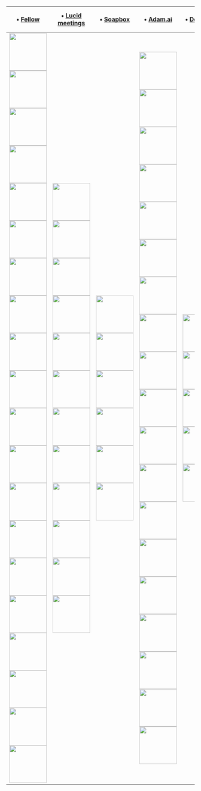 |• [Fellow](https://fellow.app/)|• [Lucid meetings](https://www.lucidmeetings.com)|• [Soapbox](https://soapboxhq.com/)|• [Adam.ai](https://adam.ai/)|• [Dockethq](https://www.dockethq.com/)|• [Happierco Free](https://www.happierco.com/)|• [Reschedule.app](https://www.reschedule.app/)|• [Minutes App](https://minutes.dynamiteapps.io/)|• [Taskade](https://www.taskade.com/)|• [Plainee](https://www.plainee.com/)|• [Zoom](https://zoom.us/)|• [Stratsys Meeting](https://www.stratsys.com/)|• [Range](https://www.range.co/)|• [Teamretro](https://www.teamretro.com/)|• [Retrium](https://www.retrium.com/)|• [Amazemeet](https://amazemeet.com/)|• [Hugo.team](https://www.hugo.team/)|• [Teamoclock](https://www.teamoclock.com/)|• [Peoplebox.ai](https://www.peoplebox.ai/)|• [Focusmate](https://www.focusmate.com/)|• [Pinstriped](https://pinstriped.com/)|• [Neatro.io](https://www.neatro.io/)|• [Easyretro.io](https://easyretro.io/)|• [Notiv](https://www.notiv.com/)|• [E-Meeting](https://www.e-meeting.gr/en)|• [voila.app](voila.app)|• [Brightfield](brightfield.com)|• [Serraview](serraview.com)|• [Sched](https://sched.com/)|• [Calendly](https://calendly.com/)|• [Eventmobi](https://www.eventmobi.com/)|• [Aloompa](https://aloompa.com/)|• [Setmore](https://www.setmore.com/)|• [Ticketfly](https://www.ticketfly.com/)|• [Quickmobile](https://www.quickmobile.com/)|• [Seatgeek](https://seatgeek.com/)|• [Stubhub](http://www.stubhub.com/)|• [Salesscreen](https://www.salesscreen.com/)|
|---|---|---|---|---|---|---|---|---|---|---|---|---|---|---|---|---|---|---|---|---|---|---|---|---|---|---|---|---|---|---|---|---|---|---|---|---|---|
|<img width="100px" src="https://user-images.githubusercontent.com/56549294/101289561-40605d00-3823-11eb-904a-34cbf3a62680.png"><br><img width="100px" src="https://user-images.githubusercontent.com/56549294/101289581-684fc080-3823-11eb-9922-d8251ff9e209.png"><br><img width="100px" src="https://user-images.githubusercontent.com/56549294/101289620-a4832100-3823-11eb-9726-e9bbcba7a551.png"><br><img width="100px" src="https://user-images.githubusercontent.com/56549294/101289646-cf6d7500-3823-11eb-9c56-e3e82ae5cb10.png"><br><img width="100px" src="https://user-images.githubusercontent.com/56549294/101289724-46a30900-3824-11eb-9b66-7f9338fc2560.png"><br><img width="100px" src="https://user-images.githubusercontent.com/56549294/101289752-6fc39980-3824-11eb-84c8-27d0a5408b44.png"><br><img width="100px" src="https://user-images.githubusercontent.com/56549294/101289782-8ec22b80-3824-11eb-8ed0-592f502781c0.png"><br><img width="100px" src="https://user-images.githubusercontent.com/56549294/101289825-bf09ca00-3824-11eb-9d04-8f91dd142004.png"><br><img width="100px" src="https://user-images.githubusercontent.com/56549294/101289851-e2347980-3824-11eb-883a-44003f863892.png"><br><img width="100px" src="https://user-images.githubusercontent.com/56549294/101289866-02fccf00-3825-11eb-998e-a8074e020468.png"><br><img width="100px" src="https://user-images.githubusercontent.com/56549294/101289881-2162ca80-3825-11eb-8051-1579ada6e6ee.png"><br><img width="100px" src="https://user-images.githubusercontent.com/56549294/101289913-5ec75800-3825-11eb-846d-bd79e34cc0f6.png"><br><img width="100px" src="https://user-images.githubusercontent.com/56549294/101289954-7dc5ea00-3825-11eb-8648-ee6e0aef1861.png"><br><img width="100px" src="https://user-images.githubusercontent.com/56549294/101289979-98985e80-3825-11eb-90ea-31a829b55a13.png"><br><img width="100px" src="https://user-images.githubusercontent.com/56549294/101289989-b8c81d80-3825-11eb-967d-80e93c67a752.png"><br><img width="100px" src="https://user-images.githubusercontent.com/56549294/101290003-d1d0ce80-3825-11eb-8ac1-c46f58777026.png"><br><img width="100px" src="https://user-images.githubusercontent.com/56549294/101290035-f462e780-3825-11eb-9338-2e0f7fa5665d.png"><br><img width="100px" src="https://user-images.githubusercontent.com/56549294/101290051-10ff1f80-3826-11eb-863e-e29d4f3f5f0b.png"><br><img width="100px" src="https://user-images.githubusercontent.com/56549294/101290080-2c6a2a80-3826-11eb-8022-f3b1abab1a59.png"><br> <img width="100px" src="https://user-images.githubusercontent.com/56549294/101290112-4ad02600-3826-11eb-8960-b8d302042e10.png"><br>|<img width="100px" src="https://user-images.githubusercontent.com/56549294/101290184-a4385500-3826-11eb-9297-c9d9d8b3d00d.png"><br><img width="100px" src="https://user-images.githubusercontent.com/56549294/101290238-ea8db400-3826-11eb-8ec5-2f425978ab01.png"><br><img width="100px" src="https://user-images.githubusercontent.com/56549294/101290260-0abd7300-3827-11eb-9e57-5a0da5f628f9.png"><br><img width="100px" src="https://user-images.githubusercontent.com/56549294/101290312-5ec85780-3827-11eb-9f61-40de7307e530.png"><br><img width="100px" src="https://user-images.githubusercontent.com/56549294/101290328-7ef81680-3827-11eb-92fc-cb1eb0a9b179.png"><br><img width="100px" src="https://user-images.githubusercontent.com/56549294/101290376-d302fb00-3827-11eb-85d0-c2d6d36c57d4.png"><br><img width="100px" src="https://user-images.githubusercontent.com/56549294/101290388-e7df8e80-3827-11eb-8cb4-39ca84d6d80f.png"><br><img width="100px" src="https://user-images.githubusercontent.com/56549294/101290419-270ddf80-3828-11eb-8bf9-a933efc51e04.png"><br><img width="100px" src="https://user-images.githubusercontent.com/56549294/101290441-63414000-3828-11eb-8039-d1a5583a9e3f.png"><br><img width="100px" src="https://user-images.githubusercontent.com/56549294/101290466-879d1c80-3828-11eb-8840-1ee836f3dcb5.png"><br><img width="100px" src="https://user-images.githubusercontent.com/56549294/101290513-cc28b800-3828-11eb-836d-a06b4970c4c3.png"><br><img width="100px" src="https://user-images.githubusercontent.com/56549294/101290540-01cda100-3829-11eb-93b1-202dcab70fd8.png">|<img width="100px" src="https://user-images.githubusercontent.com/56549294/101290580-46593c80-3829-11eb-8176-8b098814730f.png"><br><img width="100px" src="https://user-images.githubusercontent.com/56549294/101290592-5709b280-3829-11eb-9a85-fbe07f14511e.png"><br><img width="100px" src="https://user-images.githubusercontent.com/56549294/101290600-60931a80-3829-11eb-836f-40c62eabf7c4.png"><br><img width="100px" src="https://user-images.githubusercontent.com/56549294/101290609-6d177300-3829-11eb-8426-787132653606.png"><br><img width="100px" src="https://user-images.githubusercontent.com/56549294/101290613-76084480-3829-11eb-8f83-ba6e5018bb00.png"><br><img width="100px" src="https://user-images.githubusercontent.com/56549294/101290620-815b7000-3829-11eb-87c2-f367fb05c9a7.png">|<img width="100px" src="https://user-images.githubusercontent.com/56549294/101290721-19f1f000-382a-11eb-9712-45764ffff8e0.png"><br><img width="100px" src="https://user-images.githubusercontent.com/56549294/101290735-270edf00-382a-11eb-87a0-1bb86e3123b0.png"><br><img width="100px" src="https://user-images.githubusercontent.com/56549294/101290746-31c97400-382a-11eb-83d7-faf977557e03.png"><br><img width="100px" src="https://user-images.githubusercontent.com/56549294/101290756-473e9e00-382a-11eb-8010-ec50169178bc.png"><br><img width="100px" src="https://user-images.githubusercontent.com/56549294/101290750-3beb7280-382a-11eb-863e-ce5582489f35.png"><br><img width="100px" src="https://user-images.githubusercontent.com/56549294/101290766-51609c80-382a-11eb-9bbc-7a36d2ac8a7d.png"><br><img width="100px" src="https://user-images.githubusercontent.com/56549294/101290780-5e7d8b80-382a-11eb-9b0d-f83921ac0890.png"><br><img width="100px" src="https://user-images.githubusercontent.com/56549294/101290789-6b01e400-382a-11eb-9076-a7ddbc00693a.png"><br><img width="100px" src="https://user-images.githubusercontent.com/56549294/101290798-735a1f00-382a-11eb-844c-af84771d2c28.png"><br><img width="100px" src="https://user-images.githubusercontent.com/56549294/101290807-7ead4a80-382a-11eb-8c46-d96a36c33bf8.png"><br><img width="100px" src="https://user-images.githubusercontent.com/56549294/101290814-853bc200-382a-11eb-8edd-f62fb6ca9065.png"><br><img width="100px" src="https://user-images.githubusercontent.com/56549294/101290822-8e2c9380-382a-11eb-8d80-48365b76f1b3.png"><br><img width="100px" src="https://user-images.githubusercontent.com/56549294/101290832-a00e3680-382a-11eb-8ac3-d3aed3692958.png"><br><img width="100px" src="https://user-images.githubusercontent.com/56549294/101290858-bcaa6e80-382a-11eb-9467-d45a58a4d40b.png"><br><img width="100px" src="https://user-images.githubusercontent.com/56549294/101290852-b3b99d00-382a-11eb-9962-9d6c9960d00b.png"><br><img width="100px" src="https://user-images.githubusercontent.com/56549294/101290866-c92ec700-382a-11eb-8686-164ff3cfe971.png"><br><img width="100px" src="https://user-images.githubusercontent.com/56549294/101290872-d64bb600-382a-11eb-9fdd-6e36d23247fd.png"><br><img width="100px" src="https://user-images.githubusercontent.com/56549294/101290891-ea8fb300-382a-11eb-92c3-e58bc3abd11f.png"><br><img width="100px" src="https://user-images.githubusercontent.com/56549294/101290908-fb402900-382a-11eb-92de-039673837cac.png">|<img width="100px" src="https://user-images.githubusercontent.com/56549294/101291066-28d9a200-382c-11eb-8d9a-b601e5213fe1.png"><br><img width="100px" src="https://user-images.githubusercontent.com/56549294/101291074-37c05480-382c-11eb-8bcd-47f37a60ff95.png"><br><img width="100px" src="https://user-images.githubusercontent.com/56549294/101291084-4870ca80-382c-11eb-8814-4f15009f96a8.png"><br><img width="100px" src="https://user-images.githubusercontent.com/56549294/101291089-558db980-382c-11eb-9347-35da1c41bb48.png"><br><img width="100px" src="https://user-images.githubusercontent.com/56549294/101291095-5e7e8b00-382c-11eb-86e6-f4b78dc40203.png">|<img width="100px" src="https://user-images.githubusercontent.com/56549294/101291172-c503a900-382c-11eb-8f51-3e989e311ef9.png"><br><img width="100px" src="https://user-images.githubusercontent.com/56549294/101291180-d1880180-382c-11eb-8eff-5d4b7b5fe7dd.png"><br><img width="100px" src="https://user-images.githubusercontent.com/56549294/101291190-e1074a80-382c-11eb-9f60-196e7d40c788.png"><br><img width="100px" src="https://user-images.githubusercontent.com/56549294/101291197-ec5a7600-382c-11eb-8f28-9dfaa429da80.png"><br><img width="100px" src="https://user-images.githubusercontent.com/56549294/101291204-fb412880-382c-11eb-8b95-c820da21f8d2.png">|||<img width="100px" src="https://upload.wikimedia.org/wikipedia/commons/thumb/0/0e/Shopee_logo.svg/721px-Shopee_logo.svg.png"><br><img width="50px" src="https://cdn.freebiesupply.com/images/large/2x/lyft-logo-black-and-white.png"><br><img width="100px" src="https://www.pngitem.com/pimgs/m/227-2275942_compass-real-estate-compass-real-estate-logo-png.png"><br><img width="100px" src="https://logo-logos.com/wp-content/uploads/2016/10/Booking_logo_blue.png"><br><img width="100px" src="https://assets.stickpng.com/images/580b57fcd9996e24bc43c529.png"><br><img width="100px" src="https://lh3.googleusercontent.com/proxy/ZEIX07vd53b_qeiYCMqNRsJXuISV2zf9TrhuJ19pNUFZDT-UsHrCJ7nclwcHl7hkvwdfK8-HJrYNQ9D4PzPZaMTh6lN3RKFBflwFp6cHZNtbwtZf69HDquwoV8S1N5xpr555zep6MKcaOPD5QbVrMrC3fXsv-A"><br><img width="100px" src="https://static1.squarespace.com/static/58775efdd482e90f8535f34f/t/5d288ce85a56580001ca5418/1605201250276/?format=1500w"><br><img width="100px" src="https://cdn.freebiesupply.com/logos/large/2x/activision-logo-png-transparent.png"><br><img width="100px" src="https://www.pngpix.com/wp-content/uploads/2016/07/PNGPIX-COM-Capital-One-Logo-PNG-Transparent-500x218.png">||||||||||||||||||||||||||||||
